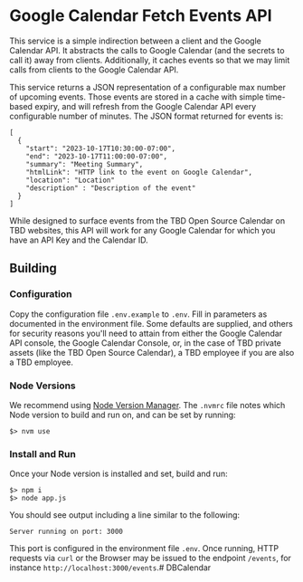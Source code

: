 # Google Calendar Fetch Events API

This service is a simple indirection between a client and the Google Calendar API. It 
abstracts the calls to Google Calendar (and the secrets to call it) away from clients. 
Additionally, it caches events so that we may limit calls from clients to the Google 
Calendar API.

This service returns a JSON representation of a configurable max number of upcoming events.
Those events are stored in a cache with simple time-based expiry, and will refresh from the 
Google Calendar API every configurable number of minutes. The JSON format returned for events is:

```
[
  {
    "start": "2023-10-17T10:30:00-07:00",
    "end": "2023-10-17T11:00:00-07:00",
    "summary": "Meeting Summary",
    "htmlLink": "HTTP link to the event on Google Calendar",
    "location": "Location"
    "description" : "Description of the event"
  }
]
```

While designed to surface events from the TBD Open Source Calendar on TBD websites, this
API will work for any Google Calendar for which you have an API Key and the Calendar ID.

## Building

### Configuration

Copy the configuration file `.env.example` to `.env`. Fill in parameters as documented in 
the environment file. Some defaults are supplied, and others for security reasons you'll need
to attain from either the Google Calendar API console, the Google Calendar Console, or, in the 
case of TBD private assets (like the TBD Open Source Calendar), a TBD employee if you are also a 
TBD employee. 

### Node Versions

We recommend using [Node Version Manager](https://github.com/nvm-sh/nvm). The `.nvmrc` file notes which Node version to build and run on, and can be set by running:

```
$> nvm use
```

### Install and Run

Once your Node version is installed and set, build and run:

```
$> npm i
$> node app.js
```

You should see output including a line similar to the following:

```
Server running on port: 3000
```

This port is configured in the environment file `.env`. Once running, HTTP requests via `curl` or the Browser may be issued to the endpoint `/events`, for instance `http://localhost:3000/events`.# DBCalendar
